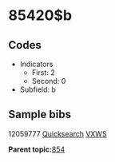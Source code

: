 # 85420$b

## Codes

-   Indicators
    -   First: 2
    -   Second: 0
-   Subfield: b

## Sample bibs

12059777 [Quicksearch](https://search.library.yale.edu/catalog/12059777) [VXWS](http://prodorbis.library.yale.edu:7014/vxws/GetHoldingsService?bibId=12059777)

**Parent topic:**[854](../../tags/854/854.md)

